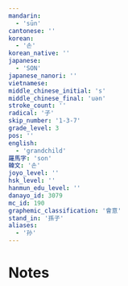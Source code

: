 ```yaml
---
mandarin:
  - 'sūn'
cantonese: ''
korean:
  - '손'
korean_native: ''
japanese:
  - 'SON'
japanese_nanori: ''
vietnamese:
middle_chinese_initial: 's'
middle_chinese_final: 'uǝn'
stroke_count: ''
radical: '子'
skip_number: '1-3-7'
grade_level: 3
pos: ''
english:
  - 'grandchild'
羅馬字: 'son'
韓文: '손'
joyo_level: ''
hsk_level: ''
hanmun_edu_level: ''
danayo_id: 3079
mc_id: 190
graphemic_classification: '會意'
stand_in: '孫子'
aliases:
  - '孙'
---
```


# Notes
